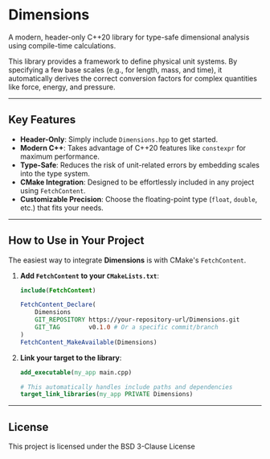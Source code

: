 # Dimensions 

A modern, header-only C++20 library for type-safe dimensional analysis using compile-time calculations.

This library provides a framework to define physical unit systems. By specifying a few base scales (e.g., for length, mass, and time), it automatically derives the correct conversion factors for complex quantities like force, energy, and pressure.

---

## Key Features

-   **Header-Only**: Simply include `Dimensions.hpp` to get started.
-   **Modern C++**: Takes advantage of C++20 features like `constexpr` for maximum performance.
-   **Type-Safe**: Reduces the risk of unit-related errors by embedding scales into the type system.
-   **CMake Integration**: Designed to be effortlessly included in any project using `FetchContent`.
-   **Customizable Precision**: Choose the floating-point type (`float`, `double`, etc.) that fits your needs.

---

## How to Use in Your Project

The easiest way to integrate **Dimensions** is with CMake's `FetchContent`.

1.  **Add `FetchContent` to your `CMakeLists.txt`**:

    ```cmake
    include(FetchContent)

    FetchContent_Declare(
        Dimensions
        GIT_REPOSITORY https://your-repository-url/Dimensions.git
        GIT_TAG        v0.1.0 # Or a specific commit/branch
    )
    FetchContent_MakeAvailable(Dimensions)
    ```

2.  **Link your target to the library**:

    ```cmake
    add_executable(my_app main.cpp)

    # This automatically handles include paths and dependencies
    target_link_libraries(my_app PRIVATE Dimensions)
    ```

---

## License

This project is licensed under the BSD 3-Clause License
